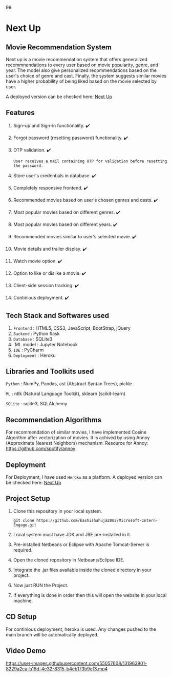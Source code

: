 99
# Next Up


## Movie Recommendation System
Next up is a movie recommendation system that offers generalized recommnendations to every user based on movie popularity, genre, and year. 
The model also give personalized recommendations based on the user's choice of genre and cast.
Finally, the system suggests similar movies have a higher probability of being liked based on the movie selected by user. 

A deployed version can be checked here: [Next Up](https://next-up-movies.herokuapp.com/)


## Features
1. Sign-up and Sign-in functionality. ✔️

2. Forgot password (resetting password) functionality. ✔️

3. OTP validation. ✔️

   `User receives a mail containing OTP for validation before resetting the password.`
   
3. Store user's credentials in database. ✔️
  
4. Completely responsive frontend. ✔️

5. Recommended movies based on user's chosen genres and casts. ✔️

6. Most popular movies based on different genres. ✔️

7. Most popular movies based on different years. ✔️

8. Recommended movies similar to user's selected movie. ✔️
 
9. Movie details and trailer display. ✔️

10. Watch movie option. ✔️

11. Option to like or dislike a movie. ✔️

12. Client-side session tracking. ✔️

13. Continious deployment. ✔️


## Tech Stack and Softwares used
1. `Frontend` : HTML5, CSS3, JavaScript, BootStrap, jQuery
2. `Backend` : Python flask
3. `Database` : SQLite3
4. `ML model : Jupyter Notebook
5. `IDE` : PyCharm
6. `Deployment` : Heroku


## Libraries and Toolkits used
`Python` : NumPy, Pandas, ast (Abstract Syntax Trees), pickle

`ML` : ntlk (Natural Language Toolkit), sklearn (scikit-learn)

`SQLite` : sqlite3, SQLAlchemy


## Recommendation Algorithms
For recommendation of similar movies, I have implemented Cosine Algorithm after vectorization of movies. 
It is achived by using Annoy (Approximate Nearest Neighbors) mechanism.
Resource for Annoy: https://github.com/spotify/annoy


## Deployment
For Deployment, I have used `Heroku` as a platform.
A deployed version can be checked here: [Next Up](https://next-up-movies.herokuapp.com/)


## Project Setup
1. Clone this repository in your local system.
   
   ```
   git clone https://github.com/kashishahuja2002/Microsoft-Intern-Engage.git
   ````
2. Local system must have JDK and JRE pre-installed in it.
3. Pre-installed Netbeans or Eclipse with Apache Tomcat-Server is required.
4. Open the cloned repository in Netbeans/Eclipse IDE.
5. Integrate the .jar files available inside the cloned directory in your project.
6. Now just RUN the Project.
7. If everything is done in order then this will open the website in your local machine.


## CD Setup
For continious deployment, heroku is used. Any changes pushed to the main branch will be automatically deployed. 


## Video Demo
https://user-images.githubusercontent.com/55057608/131963901-8229a2ca-b18d-4e32-8315-b4eb173b9ef3.mp4
